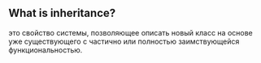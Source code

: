 ﻿## What is inheritance?
это свойство системы, позволяющее описать новый класс на основе уже существующего с частично или полностью заимствующейся функциональностью.


